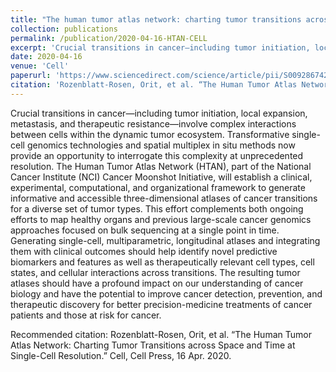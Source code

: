 ```yaml
---
title: "The human tumor atlas network: charting tumor transitions across space and time at single-cell resolution"
collection: publications
permalink: /publication/2020-04-16-HTAN-CELL
excerpt: 'Crucial transitions in cancer—including tumor initiation, local expansion, metastasis, and therapeutic resistance—involve complex interactions between cells within the dynamic tumor ecosystem. Transformative single-cell genomics technologies and spatial multiplex in situ methods now provide an opportunity to interrogate this complexity at unprecedented resolution. The Human Tumor Atlas Network (HTAN), part of the National Cancer Institute (NCI) Cancer Moonshot Initiative, will establish a clinical, experimental, computational, and organizational framework to generate informative and accessible three-dimensional atlases of cancer transitions for a diverse set of tumor types. This effort complements both ongoing efforts to map healthy organs and previous large-scale cancer genomics approaches focused on bulk sequencing at a single point in time. Generating single-cell, multiparametric, longitudinal atlases and integrating them with clinical outcomes should help identify novel predictive biomarkers and features as well as therapeutically relevant cell types, cell states, and cellular interactions across transitions. The resulting tumor atlases should have a profound impact on our understanding of cancer biology and have the potential to improve cancer detection, prevention, and therapeutic discovery for better precision-medicine treatments of cancer patients and those at risk for cancer.'
date: 2020-04-16
venue: 'Cell'
paperurl: 'https://www.sciencedirect.com/science/article/pii/S0092867420303469'
citation: 'Rozenblatt-Rosen, Orit, et al. “The Human Tumor Atlas Network: Charting Tumor Transitions across Space and Time at Single-Cell Resolution.” Cell, Cell Press, 16 Apr. 2020'
---
```

Crucial transitions in cancer—including tumor initiation, local expansion, metastasis, and therapeutic resistance—involve complex interactions between cells within the dynamic tumor ecosystem. Transformative single-cell genomics technologies and spatial multiplex in situ methods now provide an opportunity to interrogate this complexity at unprecedented resolution. The Human Tumor Atlas Network (HTAN), part of the National Cancer Institute (NCI) Cancer Moonshot Initiative, will establish a clinical, experimental, computational, and organizational framework to generate informative and accessible three-dimensional atlases of cancer transitions for a diverse set of tumor types. This effort complements both ongoing efforts to map healthy organs and previous large-scale cancer genomics approaches focused on bulk sequencing at a single point in time. Generating single-cell, multiparametric, longitudinal atlases and integrating them with clinical outcomes should help identify novel predictive biomarkers and features as well as therapeutically relevant cell types, cell states, and cellular interactions across transitions. The resulting tumor atlases should have a profound impact on our understanding of cancer biology and have the potential to improve cancer detection, prevention, and therapeutic discovery for better precision-medicine treatments of cancer patients and those at risk for cancer.

Recommended citation: Rozenblatt-Rosen, Orit, et al. “The Human Tumor Atlas Network: Charting Tumor Transitions across Space and Time at Single-Cell Resolution.” Cell, Cell Press, 16 Apr. 2020. 
